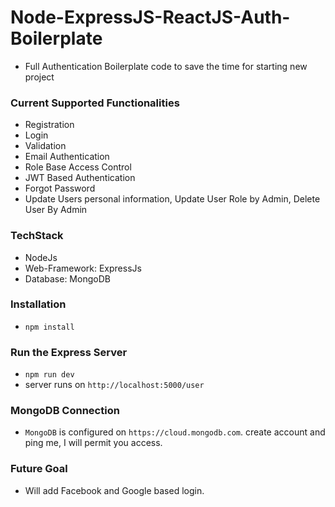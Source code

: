 # Node-ExpressJS-ReactJS-Auth-Boilerplate

- Full Authentication Boilerplate code to save the time for starting new project

### Current Supported Functionalities

- Registration
- Login
- Validation
- Email Authentication
- Role Base Access Control
- JWT Based Authentication
- Forgot Password
- Update Users personal information, Update User Role by Admin, Delete User By Admin

### TechStack

- NodeJs
- Web-Framework: ExpressJs
- Database: MongoDB

### Installation

- `npm install`

### Run the Express Server

- `npm run dev`
- server runs on `http://localhost:5000/user`

### MongoDB Connection

- `MongoDB` is configured on `https://cloud.mongodb.com`. create account and ping me, I will permit you access.

### Future Goal

- Will add Facebook and Google based login.
